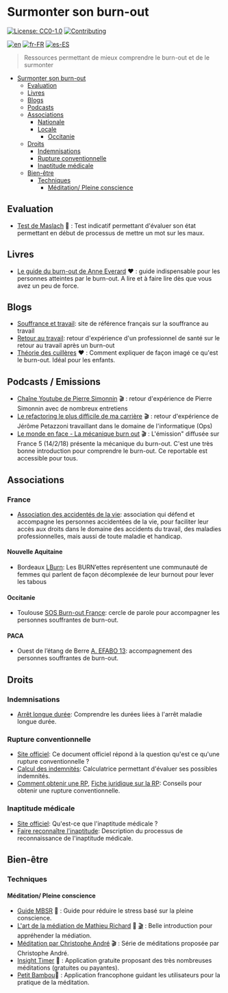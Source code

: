 # Surmonter son burn-out

[![License: CC0-1.0](https://licensebuttons.net/l/zero/1.0/80x15.png)](http://creativecommons.org/publicdomain/zero/1.0/)
[![Contributing](https://img.shields.io/badge/Contributing-purple.svg)](https://github-com.translate.goog/burnyDay/awesome-burnout-overcome/blob/main/CONTRIBUTING.md?_x_tr_sl=auto&_x_tr_tl=fr&_x_tr_hl=en-US&_x_tr_pto=wapp)

[![en](https://img.shields.io/badge/language-english-red.svg)](https://github.com/burnyDay/awesome-burnout/blob/main/README.md)
[![fr-FR](https://img.shields.io/badge/langue-français-blue.svg)](https://github.com/burnyDay/awesome-burnout/blob/main/README.fr-FR.md)
[![es-ES](https://img.shields.io/badge/idioma-español-yellow.svg)](https://github.com/burnyDay/awesome-burnout/blob/main/README.es-ES.md)

> Ressources permettant de mieux comprendre le burn-out et de le surmonter

<!--ts-->
* [Surmonter son burn-out](README.fr-FR.md#surmonter-son-burn-out)
   * [Evaluation](README.fr-FR.md#evaluation)
   * [Livres](README.fr-FR.md#livres)
   * [Blogs](README.fr-FR.md#blogs)
   * [Podcasts](README.fr-FR.md#podcasts)
   * [Associations](README.fr-FR.md#associations)
      * [Nationale](README.fr-FR.md#nationale)
      * [Locale](README.fr-FR.md#locale)
         * [Occitanie](README.fr-FR.md#occitanie)
   * [Droits](README.fr-FR.md#droits)
      * [Indemnisations](README.fr-FR.md#indemnisations)
      * [Rupture conventionnelle](README.fr-FR.md#rupture-conventionnelle)
      * [Inaptitude médicale](README.fr-FR.md#inaptitude-médicale)
   * [Bien-être](README.fr-FR.md#bien-être)
      * [Techniques](README.fr-FR.md#techniques)
         * [Méditation/ Pleine conscience](README.fr-FR.md#méditation-pleine-conscience)
<!--te-->

## Evaluation

* [Test de Maslach](https://www.mgfrance.org/images/utilitaires-medicaux/test-maslach_burn-out.htm) :test_tube: : Test indicatif permettant d'évaluer son état permettant en début de processus de mettre un mot sur les maux.

## Livres

* [Le guide du burn-out de Anne Everard](https://www.livredepoche.com/livre/guide-du-burn-out-9782253188179) :heart: : guide indispensable pour les personnes atteintes par le burn-out. A lire et à faire lire dès que vous avez un peu de force.

## Blogs

* [Souffrance et travail](https://www.souffrance-et-travail.com/): site de référence français sur la souffrance au travail
* [Retour au travail](https://travailetsante.net/articles/retour-au-travail-ou-retour-a-la-sante/): retour d'expérience d'un professionnel de santé sur le retour au travail après un burn-out
* [Théorie des cuillères](http://cdn.totalcomputersusa.com/butyoudontlooksick.com/uploads/2010/09/La-Theorie-des-cuilleres.pdf) :heart: : Comment expliquer de façon imagé ce qu'est le burn-out. Idéal pour les enfants.

## Podcasts / Emissions

* [Chaîne Youtube de Pierre Simonnin](https://www.youtube.com/@PierreSimonnin) :clapper: : retour d'expérience de Pierre Simonnin avec de nombreux entretiens
* [Le refactoring le plus difficile de ma carrière](https://www.youtube.com/watch?v=TiRoge93H0o) :clapper: : retour d'expérience de Jérôme Petazzoni travaillant dans le domaine de l'informatique (Ops) 
* [Le monde en face - La mécanique burn out](https://youtu.be/VWC6Y1gimDI) :clapper: : L'émission" diffusée sur France 5 (14/2/18) présente la mécanique du burn-out. C'est une très bonne introduction pour comprendre le burn-out. Ce reportable est accessible pour tous.

## Associations

### France

* [Association des accidentés de la vie](https://www.fnath.org/): association qui défend et accompagne les personnes accidentées de la vie, pour faciliter leur accès aux droits dans le domaine des accidents du travail, des maladies professionnelles, mais aussi de toute maladie et handicap.

#### Nouvelle Aquitaine

* Bordeaux [LBurn](https://lesburn-ettes.com/): Les BURN’ettes représentent une communauté de femmes qui parlent de façon décomplexée de leur burnout pour lever les tabous

#### Occitanie

* Toulouse [SOS Burn-out France](https://www.facebook.com/sosburnoutfrance/): cercle de parole pour accompagner les personnes souffrantes de burn-out.

#### PACA

* Ouest de l’étang de Berre [A. EFABO 13](https://www.ensemblefaceauburnout13.com):  accompagnement des personnes souffrantes de burn-out.

## Droits

### Indemnisations

* [Arrêt longue durée](https://www.basedocsdp.com/Fiches_transmissibles/ft072-indemnisation_arret_longue_duree.pdf): Comprendre les durées liées à l'arrêt maladie longue durée.

### Rupture conventionnelle

* [Site officiel](https://www.service-public.fr/particuliers/vosdroits/F19030): Ce document officiel répond à la question qu'est ce qu'une rupture conventionnelle ?
* [Calcul des indemnités](https://code.travail.gouv.fr/fiche-service-public/comment-calculer-lindemnite-specifique-de-rupture-conventionnelle?q=rupture%20conventionnelle%20indemnit%C3%A9): Calculatrice permettant d'évaluer ses possibles indemnités. 
* [Comment obtenir une RP](https://www.cfdt.fr/portail/vos-droits/questions/reponses/comment-obtenir-une-rupture-conventionnelle-individuelle-rec_69727), [Fiche juridique sur la RP](https://www.cfdt.fr/portail/vos-droits/fiches-juridiques/depart-de-l-entreprise/rupture-conventionnelle/la-rupture-conventionnelle-individuelle-rec_66631): Conseils pour obtenir une rupture conventionnelle.

### Inaptitude médicale

* [Site officiel](https://www.service-public.fr/particuliers/vosdroits/F726): Qu'est-ce que l'inaptitude médicale ?
* [Faire reconnaître l'inaptitude](https://travail-emploi.gouv.fr/sante-au-travail/suivi-de-la-sante-au-travail-10727/article/la-reconnaissance-de-l-inaptitude-medicale-au-travail-et-ses-consequences): Description du processus de reconnaissance de l'inaptitude médicale.

## Bien-être

### Techniques

#### Méditation/ Pleine conscience

* [Guide MBSR](https://www.deboecksuperieur.com/ouvrage/9782807330382-mon-cahier-de-meditation-anti-deprime) :open_book: : Guide pour réduire le stress basé sur la pleine conscience.
* [L'art de la médiation de Mathieu Richard](https://www.matthieuricard.org/books/l-art-de-la-meditation) :open_book: [:clapper:](https://www.youtube.com/watch?v=ZLq4dEGRmzE) : Belle introduction pour appréhender la médiation.
* [Méditation par Christophe André](https://www.youtube.com/watch?v=4ydIacTww90) :clapper: : Série de méditations proposée par Christophe André.
* [Insight Timer](https://insighttimer.com/) :iphone: : Application gratuite proposant des très nombreuses méditations (gratuites ou payantes).
* [Petit Bambou](https://www.petitbambou.com/):iphone: : Application francophone guidant les utilisateurs pour la pratique de la méditation.
